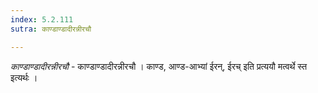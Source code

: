 ```yaml
---
index: 5.2.111
sutra: काण्डाण्डादीरन्नीरचौ

---
```

_काण्डाण्डादीरन्नीरचौ_ - काण्डाण्डादीरन्नीरचौ । काण्ड, आण्ड-आभ्यां ईरन्, ईरच् इति प्रत्ययौ मत्वर्थे स्त इत्यर्थः । 